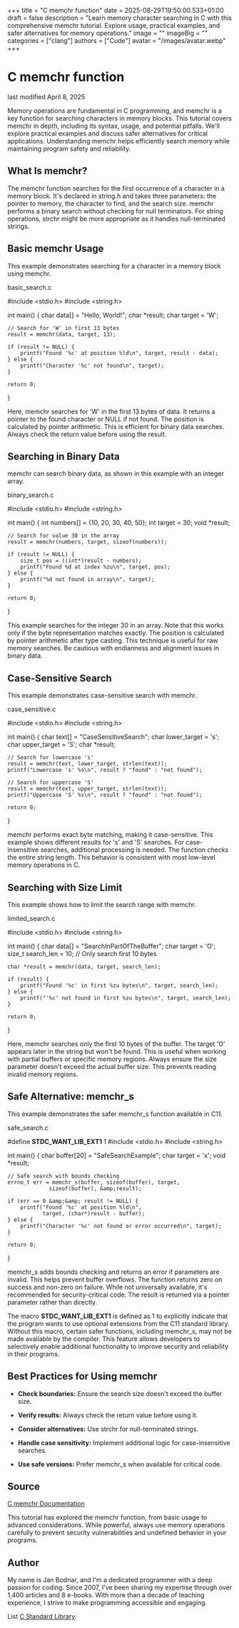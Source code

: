 +++
title = "C memchr function"
date = 2025-08-29T19:50:00.533+01:00
draft = false
description = "Learn memory character searching in C with this comprehensive memchr tutorial. Explore usage, practical examples, and safer alternatives for memory operations."
image = ""
imageBig = ""
categories = ["clang"]
authors = ["Cude"]
avatar = "/images/avatar.webp"
+++

# C memchr function

last modified April 8, 2025

Memory operations are fundamental in C programming, and memchr is a
key function for searching characters in memory blocks. This tutorial covers
memchr in depth, including its syntax, usage, and potential
pitfalls. We'll explore practical examples and discuss safer alternatives for
critical applications. Understanding memchr helps efficiently
search memory while maintaining program safety and reliability.

## What Is memchr?

The memchr function searches for the first occurrence of a character
in a memory block. It's declared in string.h and takes three
parameters: the pointer to memory, the character to find, and the search size.
memchr performs a binary search without checking for null
terminators. For string operations, strchr might be more
appropriate as it handles null-terminated strings.

## Basic memchr Usage

This example demonstrates searching for a character in a memory block using
memchr.

basic_search.c
  

#include &lt;stdio.h&gt;
#include &lt;string.h&gt;

int main() {
    char data[] = "Hello, World!";
    char *result;
    char target = 'W';

    // Search for 'W' in first 13 bytes
    result = memchr(data, target, 13);

    if (result != NULL) {
        printf("Found '%c' at position %ld\n", target, result - data);
    } else {
        printf("Character '%c' not found\n", target);
    }

    return 0;
}

Here, memchr searches for 'W' in the first 13 bytes of
data. It returns a pointer to the found character or NULL if not
found. The position is calculated by pointer arithmetic. This is efficient for
binary data searches. Always check the return value before using the result.

## Searching in Binary Data

memchr can search binary data, as shown in this example with an
integer array.

binary_search.c
  

#include &lt;stdio.h&gt;
#include &lt;string.h&gt;

int main() {
    int numbers[] = {10, 20, 30, 40, 50};
    int target = 30;
    void *result;

    // Search for value 30 in the array
    result = memchr(numbers, target, sizeof(numbers));

    if (result != NULL) {
        size_t pos = ((int*)result - numbers);
        printf("Found %d at index %zu\n", target, pos);
    } else {
        printf("%d not found in array\n", target);
    }

    return 0;
}

This example searches for the integer 30 in an array. Note that this works only
if the byte representation matches exactly. The position is calculated by
pointer arithmetic after type casting. This technique is useful for raw memory
searches. Be cautious with endianness and alignment issues in binary data.

## Case-Sensitive Search

This example demonstrates case-sensitive search with memchr.

case_sensitive.c
  

#include &lt;stdio.h&gt;
#include &lt;string.h&gt;

int main() {
    char text[] = "CaseSensitiveSearch";
    char lower_target = 's';
    char upper_target = 'S';
    char *result;

    // Search for lowercase 's'
    result = memchr(text, lower_target, strlen(text));
    printf("Lowercase 's' %s\n", result ? "found" : "not found");

    // Search for uppercase 'S'
    result = memchr(text, upper_target, strlen(text));
    printf("Uppercase 'S' %s\n", result ? "found" : "not found");

    return 0;
}

memchr performs exact byte matching, making it case-sensitive.
This example shows different results for 's' and 'S' searches. For case-
insensitive searches, additional processing is needed. The function checks the
entire string length. This behavior is consistent with most low-level memory
operations in C.

## Searching with Size Limit

This example shows how to limit the search range with memchr.

limited_search.c
  

#include &lt;stdio.h&gt;
#include &lt;string.h&gt;

int main() {
    char data[] = "SearchInPartOfTheBuffer";
    char target = 'O';
    size_t search_len = 10; // Only search first 10 bytes

    char *result = memchr(data, target, search_len);

    if (result) {
        printf("Found '%c' in first %zu bytes\n", target, search_len);
    } else {
        printf("'%c' not found in first %zu bytes\n", target, search_len);
    }

    return 0;
}

Here, memchr searches only the first 10 bytes of the buffer. The
target 'O' appears later in the string but won't be found. This is useful when
working with partial buffers or specific memory regions. Always ensure the size
parameter doesn't exceed the actual buffer size. This prevents reading invalid
memory regions.

## Safe Alternative: memchr_s

This example demonstrates the safer memchr_s function available in
C11.

safe_search.c
  

#define __STDC_WANT_LIB_EXT1__ 1
#include &lt;stdio.h&gt;
#include &lt;string.h&gt;

int main() {
    char buffer[20] = "SafeSearchExample";
    char target = 'x';
    void *result;
    
    // Safe search with bounds checking
    errno_t err = memchr_s(buffer, sizeof(buffer), target, 
                 sizeof(buffer), &amp;result);

    if (err == 0 &amp;&amp; result != NULL) {
        printf("Found '%c' at position %ld\n", 
               target, (char*)result - buffer);
    } else {
        printf("Character '%c' not found or error occurred\n", target);
    }

    return 0;
}

memchr_s adds bounds checking and returns an error if parameters
are invalid. This helps prevent buffer overflows. The function returns zero on
success and non-zero on failure. While not universally available, it's
recommended for security-critical code. The result is returned via a pointer
parameter rather than directly.

The macro __STDC_WANT_LIB_EXT1__ is defined as 1 to explicitly 
indicate that the program wants to use optional extensions from the C11 
standard library. Without this macro, certain safer functions, including 
memchr_s, may not be made available by the compiler. This feature 
allows developers to selectively enable additional functionality to improve 
security and reliability in their programs.

## Best Practices for Using memchr

- **Check boundaries:** Ensure the search size doesn't exceed the buffer size.

- **Verify results:** Always check the return value before using it.

- **Consider alternatives:** Use strchr for null-terminated strings.

- **Handle case sensitivity:** Implement additional logic for case-insensitive searches.

- **Use safe versions:** Prefer memchr_s when available for critical code.

## Source

[C memchr Documentation](https://en.cppreference.com/w/c/string/byte/memchr)

This tutorial has explored the memchr function, from basic usage to
advanced considerations. While powerful, always use memory operations carefully
to prevent security vulnerabilities and undefined behavior in your programs.

## Author

My name is Jan Bodnar, and I'm a dedicated programmer with a deep passion for
coding. Since 2007, I've been sharing my expertise through over 1,400 articles
and 8 e-books. With more than a decade of teaching experience, I strive to make
programming accessible and engaging.

List [C Standard Library](/all/#clang-std).